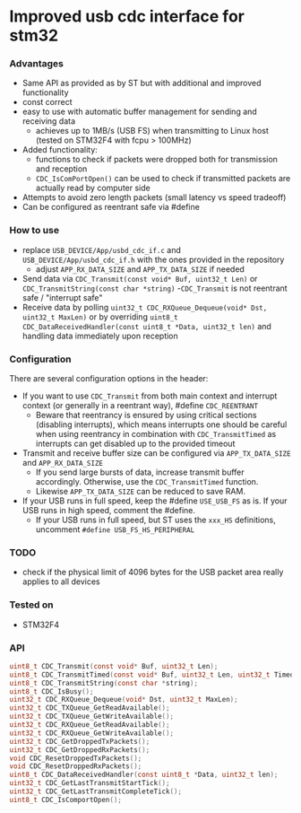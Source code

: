 # Improved usb cdc interface for stm32

### Advantages
- Same API as provided as by ST but with additional and improved functionality
- const correct
- easy to use with automatic buffer management for sending and receiving data
  - achieves up to 1MB/s (USB FS) when transmitting to Linux host (tested on STM32F4 with fcpu > 100MHz)
- Added functionality: 
  - functions to check if packets were dropped both for transmission and reception
  - `CDC_IsComPortOpen()` can be used to check if transmitted packets are actually read by computer side
- Attempts to avoid zero length packets (small latency vs speed tradeoff)
- Can be configured as reentrant safe via #define

### How to use
- replace `USB_DEVICE/App/usbd_cdc_if.c` and `USB_DEVICE/App/usbd_cdc_if.h` with the ones provided in the repository
  - adjust  `APP_RX_DATA_SIZE` and `APP_TX_DATA_SIZE` if needed
- Send data via `CDC_Transmit(const void* Buf, uint32_t Len)` or `CDC_TransmitString(const char *string)`
   -`CDC_Transmit` is not reentrant safe / "interrupt safe"
- Receive data by polling `uint32_t CDC_RXQueue_Dequeue(void* Dst, uint32_t MaxLen)` or by overriding `uint8_t CDC_DataReceivedHandler(const uint8_t *Data, uint32_t len)` and handling data immediately upon reception

### Configuration
There are several configuration options in the header:
- If you want to use `CDC_Transmit` from both main context and interrupt context (or generally in a reentrant way), #define `CDC_REENTRANT`
  - Beware that reentrancy is ensured by using critical sections (disabling interrupts), which means interrupts one should be careful when using reentrancy in combination with `CDC_TransmitTimed` as interrupts can get disabled up to the provided timeout
- Transmit and receive buffer size can be configured via `APP_TX_DATA_SIZE` and `APP_RX_DATA_SIZE`
  - If you send large bursts of data, increase transmit buffer accordingly. Otherwise, use the `CDC_TransmitTimed` function.
  - Likewise `APP_TX_DATA_SIZE` can be reduced to save RAM.
- If your USB runs in full speed, keep the #define `USE_USB_FS` as is. If your USB runs in high speed, comment the #define.
  - If your USB runs in full speed, but ST uses the `xxx_HS` definitions, uncomment `#define USB_FS_HS_PERIPHERAL`


### TODO
- check if the physical limit of 4096 bytes for the USB packet area really applies to all devices

### Tested on
- STM32F4


### API
```c
uint8_t CDC_Transmit(const void* Buf, uint32_t Len);
uint8_t CDC_TransmitTimed(const void* Buf, uint32_t Len, uint32_t TimeoutMs);
uint8_t CDC_TransmitString(const char *string);
uint8_t CDC_IsBusy();
uint32_t CDC_RXQueue_Dequeue(void* Dst, uint32_t MaxLen);
uint32_t CDC_TXQueue_GetReadAvailable();
uint32_t CDC_TXQueue_GetWriteAvailable();
uint32_t CDC_RXQueue_GetReadAvailable();
uint32_t CDC_RXQueue_GetWriteAvailable();
uint32_t CDC_GetDroppedTxPackets();
uint32_t CDC_GetDroppedRxPackets();
void CDC_ResetDroppedTxPackets();
void CDC_ResetDroppedRxPackets();
uint8_t CDC_DataReceivedHandler(const uint8_t *Data, uint32_t len);
uint32_t CDC_GetLastTransmitStartTick();
uint32_t CDC_GetLastTransmitCompleteTick();
uint8_t CDC_IsComportOpen();
```
